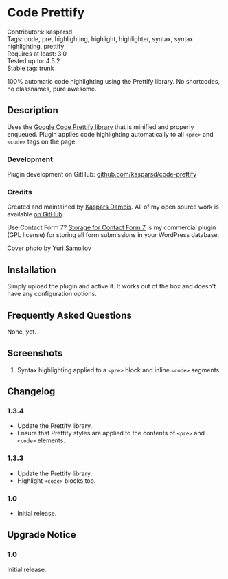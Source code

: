 # Code Prettify

Contributors: kasparsd   
Tags: code, pre, highlighting, highlight, highlighter, syntax, syntax highlighting, prettify   
Requires at least: 3.0   
Tested up to: 4.5.2   
Stable tag: trunk   

100% automatic code highlighting using the Prettify library. No shortcodes, no classnames, pure awesome.


## Description

Uses the [Google Code Prettify library](https://github.com/google/code-prettify)
that is minified and properly enqueued. Plugin applies code highlighting
automatically to all `<pre>` and `<code>` tags on the page.

### Development

Plugin development on GitHub: [github.com/kasparsd/code-prettify](https://github.com/kasparsd/code-prettify)

### Credits

Created and maintained by [Kaspars Dambis](http://kaspars.net). All of my open source work is available [on GitHub](https://github.com/kasparsd).

Use Contact Form 7? [Storage for Contact Form 7](http://codecanyon.net/item/storage-for-contact-form-7-/7806229) is my commercial plugin (GPL license) for storing all form submissions in your WordPress database.

Cover photo by [Yuri Samoilov](https://www.flickr.com/photos/110751683@N02/13334080323/)


## Installation

Simply upload the plugin and active it. It works out of the box and doesn't have any configuration options.


## Frequently Asked Questions

None, yet.


## Screenshots

1. Syntax highlighting applied to a `<pre>` block and inline `<code>` segments.


## Changelog

### 1.3.4

- Update the Prettify library.
- Ensure that Prettify styles are applied to the contents of `<pre>` and `<code>` elements.

### 1.3.3

- Update the Prettify library.
- Highlight `<code>` blocks too.

### 1.0

- Initial release.


## Upgrade Notice

### 1.0

Initial release.
